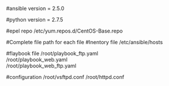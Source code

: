 #ansible version = 2.5.0

#python version = 2.7.5


#epel repo
/etc/yum.repos.d/CentOS-Base.repo


#Complete file path for each file
#Inentory file
/etc/ansible/hosts  


#flaybook file
/root/playbook_ftp.yaml  
/root/playbook_web.yaml  
/root/playbook_web_ftp.yaml  


#configuration
/root/vsftpd.conf
/root/httpd.conf  
